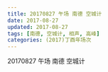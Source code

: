 ```yaml
---
title: 20170827 午场 南德 空城计
date: 2017-08-27
updated: 2017-08-27
tags: [南德, 空城计, 相声, 高峰] 
categories: (2017)丁酉年场次 
---
```

20170827 午场 南德 空城计
